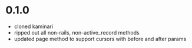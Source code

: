 # 0.1.0

* cloned kaminari
* ripped out all non-rails, non-active_record methods
* updated page method to support cursors with before and after params
